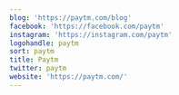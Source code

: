```yaml
---
blog: 'https://paytm.com/blog'
facebook: 'https://facebook.com/paytm'
instagram: 'https://instagram.com/paytm'
logohandle: paytm
sort: paytm
title: Paytm
twitter: paytm
website: 'https://paytm.com/'
---
```

